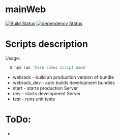 # mainWeb
[![Build Status](https://travis-ci.org/onebytecode/mainWeb.svg?branch=develop)](https://travis-ci.org/onebytecode/mainWeb)
[![dependency Status](https://david-dm.org/onebytecode/mainWeb.svg)](https://david-dm.org/onebytecode/mainWeb#info=dependencies)
# Scripts description
Usage:
```sh
  $ npm run 'here comes script name'
```
 - webrack - build an production version of bundle
 - webrack_dev - auto builds development bundles
 - start - starts production Server
 - dev - starts development Server
 - test - runs unit tests
# ToDo:
*
